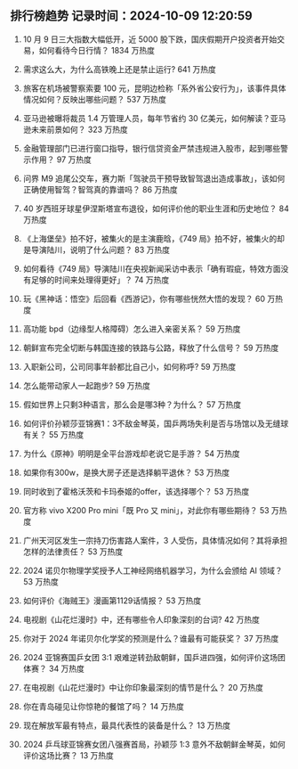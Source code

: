 
## 排行榜趋势 记录时间：2024-10-09 12:20:59
  
  1. 10 月 9 日三大指数大幅低开，近 5000 股下跌，国庆假期开户投资者开始交易，如何看待今日行情？ 1834 万热度
    
  2. 需求这么大，为什么高铁晚上还是禁止运行? 641 万热度
    
  3. 旅客在机场被警察索要 100 元，昆明边检称「系外省公安行为」，该事件具体情况如何？反映出哪些问题？ 537 万热度
    
  4. 亚马逊被曝将裁员 1.4 万管理人员，每年节省约 30 亿美元，如何解读？亚马逊未来前景如何？ 323 万热度
    
  5. 金融管理部门已进行窗口指导，银行信贷资金严禁违规进入股市，起到哪些警示作用？ 97 万热度
    
  6. 问界 M9 追尾公交车，赛力斯「驾驶员干预导致智驾退出造成事故」，该如何正确使用智驾？智驾真的靠谱吗？ 86 万热度
    
  7. 40 岁西班牙球星伊涅斯塔宣布退役，如何评价他的职业生涯和历史地位？ 84 万热度
    
  8. 《上海堡垒》拍不好，被集火的是主演鹿晗，《749 局》拍不好，被集火的却是导演陆川，说明了什么问题？ 83 万热度
    
  9. 如何看待《749 局》导演陆川在央视新闻采访中表示「确有瑕疵，特效方面没有足够的时间来处理得更好」？ 74 万热度
    
  10. 玩《黑神话：悟空》后回看《西游记》，你有哪些恍然大悟的发现？ 60 万热度
    
  11. 高功能 bpd（边缘型人格障碍）怎么进入亲密关系？ 59 万热度
    
  12. 朝鲜宣布完全切断与韩国连接的铁路与公路，释放了什么信号？ 59 万热度
    
  13. 入职新公司，公司同事年龄都比自己小，如何称呼? 59 万热度
    
  14. 怎么能带动家人一起跑步? 59 万热度
    
  15. 假如世界上只剩3种语言，那么会是哪3种？为什么？ 57 万热度
    
  16. 如何评价孙颖莎亚锦赛1：3不敌金琴英，国乒两场失利是否与场馆以及无缝球有关？ 55 万热度
    
  17. 为什么《原神》明明是全平台游戏却老说它是手游？ 54 万热度
    
  18. 如果你有300w，是换大房子还是选择躺平退休？ 53 万热度
    
  19. 同时收到了霍格沃茨和卡玛泰姬的offer，该选择哪个？ 53 万热度
    
  20. 官方称 vivo X200 Pro mini「既 Pro 又 mini」，对此你有哪些期待？ 53 万热度
    
  21. 广州天河区发生一宗持刀伤害路人案件，3 人受伤，具体情况如何？其将承担怎样的法律责任？ 53 万热度
    
  22. 2024 诺贝尔物理学奖授予人工神经网络机器学习，为什么会颁给 AI 领域？ 53 万热度
    
  23. 如何评价《海贼王》漫画第1129话情报？ 53 万热度
    
  24. 电视剧《山花烂漫时》中，还有哪些令人印象深刻的台词? 42 万热度
    
  25. 你对于 2024 年诺贝尔化学奖的预测是什么？谁最有可能获奖？ 37 万热度
    
  26. 2024 亚锦赛国乒女团 3:1 艰难逆转劲敌朝鲜，国乒进四强，如何评价这场团体赛？ 34 万热度
    
  27. 在电视剧《山花烂漫时》中让你印象最深刻的情节是什么？ 20 万热度
    
  28. 你在青岛碰见让你惊艳的餐馆了吗？ 14 万热度
    
  29. 现在解放军最有特点，最具代表性的装备是什么？ 13 万热度
    
  30. 2024 乒乓球亚锦赛女团八强赛首局，孙颖莎 1:3 意外不敌朝鲜金琴英，如何评价这场比赛？ 13 万热度
    